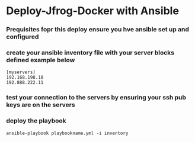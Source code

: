 # Deploy-Jfrog-Docker with Ansible
### Prequisites fopr this deploy ensure you hve ansible set up and configured 
### create your ansible inventory file with your server blocks defined example below 
```
[myservers]
192.168.198.10
192.888.222.11
```
### test your connection to the servers by ensuring your ssh pub keys are on the servers 

### deploy the playbook 
```
ansible-playbook playbookname.yml -i inventory
```

